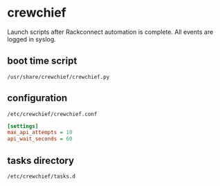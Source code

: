 # crewchief

Launch scripts after Rackconnect automation is complete.  All events are logged in syslog.

## boot time script

```/usr/share/crewchief/crewchief.py```

## configuration

```
/etc/crewchief/crewchief.conf
```
```ini
[settings]
max_api_attempts = 10
api_wait_seconds = 60
```

## tasks directory

```
/etc/crewchief/tasks.d
```